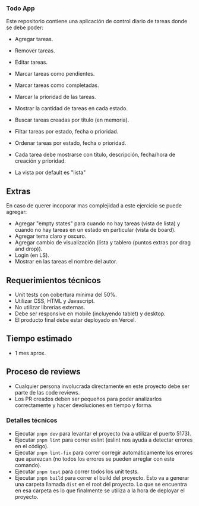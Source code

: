 ### Todo App

Este repositorio contiene una aplicación de control diario de tareas donde se debe poder:

- Agregar tareas.
- Remover tareas.
- Editar tareas.

- Marcar tareas como pendientes.
- Marcar tareas como completadas.
- Marcar la prioridad de las tareas.

- Mostrar la cantidad de tareas en cada estado.

- Buscar tareas creadas por tîtulo (en memoria).
- Filtar tareas por estado, fecha o prioridad.
- Ordenar tareas por estado, fecha o prioridad.

- Cada tarea debe mostrarse con título, descripción, fecha/hora de creación y prioridad.

- La vista por default es "lista"

## Extras

En caso de querer incoporar mas complejidad a este ejercicio se puede agregar:

- Agregar "empty states" para cuando no hay tareas (vista de lista) y cuando no hay tareas en un estado en particular (vista de board).
- Agregar tema claro y oscuro.
- Agregar cambio de visualización (lista y tablero (puntos extras por drag and drop)).
- Login (en LS).
- Mostrar en las tareas el nombre del autor.

## Requerimientos técnicos

- Unit tests con cobertura mínima del 50%.
- Utilizar CSS, HTML y Javascript.
- No utilizar librerías externas.
- Debe ser responsive en mobile (incluyendo tablet) y desktop.
- El producto final debe estar deployado en Vercel.

## Tiempo estimado

- 1 mes aprox.

## Proceso de reviews

- Cualquier persona involucrada directamente en este proyecto debe ser parte de las code reviews.
- Los PR creados deben ser pequeños para poder analizarlos correctamente y hacer devoluciones en tiempo y forma.

### Detalles técnicos

- Ejecutar `pnpm dev` para levantar el proyecto (va a utilizar el puerto 5173).
- Ejecutar `pnpm lint` para correr eslint (eslint nos ayuda a detectar errores en el código).
- Ejecutar `pnpm lint-fix` para correr corregir automáticamente los errores que aparezcan (no todos los errores se pueden arreglar con este comando).
- Ejecutar `pnpm test` para correr todos los unit tests.
- Ejecutar `pnpm build` para correr el build del proyecto. Esto va a generar una carpeta llamada `dist` en el root del proyecto. Lo que se encuentra en esa carpeta es lo que finalmente se utiliza a la hora de deployar el proyecto.
